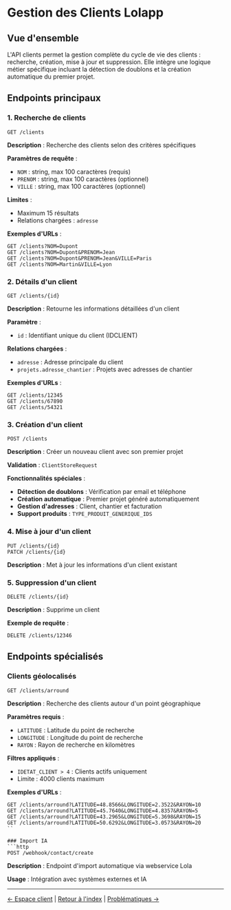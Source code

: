 # Gestion des Clients Lolapp

## Vue d'ensemble

L'API clients permet la gestion complète du cycle de vie des clients : recherche, création, mise à jour et suppression. Elle intègre une logique métier spécifique incluant la détection de doublons et la création automatique du premier projet.

## Endpoints principaux

### 1. Recherche de clients
```http
GET /clients
```

**Description** : Recherche des clients selon des critères spécifiques

**Paramètres de requête** :
- `NOM` : string, max 100 caractères (requis)
- `PRENOM` : string, max 100 caractères (optionnel)
- `VILLE` : string, max 100 caractères (optionnel)

**Limites** :
- Maximum 15 résultats
- Relations chargées : `adresse`

**Exemples d'URLs** :
```
GET /clients?NOM=Dupont
GET /clients?NOM=Dupont&PRENOM=Jean
GET /clients?NOM=Dupont&PRENOM=Jean&VILLE=Paris
GET /clients?NOM=Martin&VILLE=Lyon
```

### 2. Détails d'un client
```http
GET /clients/{id}
```

**Description** : Retourne les informations détaillées d'un client

**Paramètre** :
- `id` : Identifiant unique du client (IDCLIENT)

**Relations chargées** :
- `adresse` : Adresse principale du client
- `projets.adresse_chantier` : Projets avec adresses de chantier

**Exemples d'URLs** :
```
GET /clients/12345
GET /clients/67890
GET /clients/54321
```

### 3. Création d'un client
```http
POST /clients
```

**Description** : Créer un nouveau client avec son premier projet

**Validation** : `ClientStoreRequest`

**Fonctionnalités spéciales** :
- **Détection de doublons** : Vérification par email et téléphone
- **Création automatique** : Premier projet généré automatiquement
- **Gestion d'adresses** : Client, chantier et facturation
- **Support produits** : `TYPE_PRODUIT_GENERIQUE_IDS`

### 4. Mise à jour d'un client
```http
PUT /clients/{id}
PATCH /clients/{id}
```

**Description** : Met à jour les informations d'un client existant

### 5. Suppression d'un client
```http
DELETE /clients/{id}
```

**Description** : Supprime un client

**Exemple de requête** :
```http
DELETE /clients/12346
```

## Endpoints spécialisés

### Clients géolocalisés
```http
GET /clients/arround
```

**Description** : Recherche des clients autour d'un point géographique

**Paramètres requis** :
- `LATITUDE` : Latitude du point de recherche
- `LONGITUDE` : Longitude du point de recherche  
- `RAYON` : Rayon de recherche en kilomètres

**Filtres appliqués** :
- `IDETAT_CLIENT > 4` : Clients actifs uniquement
- Limite : 4000 clients maximum

**Exemples d'URLs** :
```
GET /clients/arround?LATITUDE=48.8566&LONGITUDE=2.3522&RAYON=10
GET /clients/arround?LATITUDE=45.7640&LONGITUDE=4.8357&RAYON=5
GET /clients/arround?LATITUDE=43.2965&LONGITUDE=5.3698&RAYON=15
GET /clients/arround?LATITUDE=50.6292&LONGITUDE=3.0573&RAYON=20
``

### Import IA
```http
POST /webhook/contact/create
```

**Description** : Endpoint d'import automatique via webservice Lola

**Usage** : Intégration avec systèmes externes et IA

---
[← Espace client](./client-space.md) | [Retour à l'index](./readme.md) | [Problématiques →](./issues.md)
